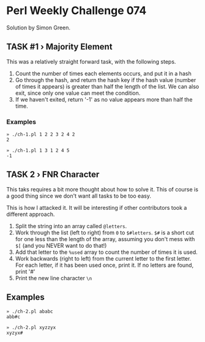 # Perl Weekly Challenge 074

Solution by Simon Green.

## TASK #1 › Majority Element

This was a relatively straight forward task, with the following steps.

1. Count the number of times each elements occurs, and put it in a hash
2. Go through the hash, and return the hash key if the hash value (number of times it appears) is greater than half the length of the list. We can also exit, since only one value can meet the condition.
3. If we haven't exited, return '-1' as no value appears more than half the time.

### Examples
    » ./ch-1.pl 1 2 2 3 2 4 2
    2

    » ./ch-1.pl 1 3 1 2 4 5
    -1


## TASK 2 › FNR Character

This taks requires a bit more thought about how to solve it. This of course is a good thing since we don't want all tasks to be too easy.

This is how I attacked it. It will be interesting if other contributors took a different approach.

1. Split the string into an array called `@letters`.
2. Work through the list (left to right) from `0` to `$#letters`. `$#` is a short cut for one less than the length of the array, assuming you don't mess with `$[` (and you NEVER want to do that!)
3. Add that letter to the `%used` array to count the number of times it is used.
4. Work backwards (right to left) from the current letter to the first letter. For each letter, if it has been used once, print it. If no letters are found, print '#'
5. Print the new line character `\n`

## Examples

    » ./ch-2.pl ababc
    abb#c

    » ./ch-2.pl xyzzyx
    xyzyx#
